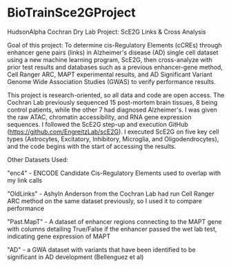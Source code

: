 # BioTrainSce2GProject
HudsonAlpha Cochran Dry Lab Project: ScE2G Links &amp; Cross Analysis

Goal of this project: To determine cis-Regulatory Elements (cCREs) through enhancer gene pairs (links) in Alzheimer's disease (AD) single cell dataset using a new machine learning program, ScE2G, then cross-analyze with prior test results and databases such as a previous enhancer-gene method, Cell Ranger ARC, MAPT experimental results, and AD Significant Variant Genome Wide Association Studies (GWAS) to verify performance results.

This project is research-oriented, so all data and code are open access. The Cochran Lab previously sequenced 15 post-mortem brain tissues, 8 being control patients, while the other 7 had diagnosed Alzheimer's. I was given the raw ATAC, chromatin accessibility, and RNA gene expression sequences. I followed the ScE2G step-up and execution GitHub (https://github.com/EngreitzLab/scE2G). I executed ScE2G on five key cell types (Astrocytes, Excitatory, Inhibitory, Microglia, and Oligodendrocytes), and the code begins with the start of accessing the results. 

Other Datasets Used:

 "enc4" - ENCODE Candidate Cis-Regulatory Elements used to overlap with my link calls
 
 "OldLinks" - Ashyln Anderson from the Cochran Lab had run Cell Ranger ARC method on the same dataset previously, so I used it to compare performance 

 "Past.MapT" - A dataset of enhancer regions connecting to the MAPT gene with columns detailing True/False if the enhancer passed the wet lab test, indicating gene expression of MAPT

 "AD" - a GWA dataset with variants that have been identified to be significant in AD development (Bellenguez et al)
 

